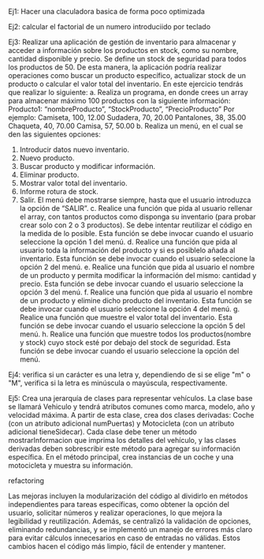 Ej1: Hacer una claculadora basica de forma poco optimizada 

Ej2: calcular el factorial de un numero introduciido por teclado 

Ej3:  Realizar una aplicación de gestión de inventario para almacenar y acceder a información sobre los
productos en stock, como su nombre, cantidad disponible y precio. Se define un stock de
seguridad para todos los productos de 50. De esta manera, la aplicación podría realizar
operaciones como buscar un producto específico, actualizar stock de un producto o calcular el
valor total del inventario.
En este ejercicio tendrás que realizar lo siguiente:
a. Realiza un programa, en donde crees un array para almacenar máximo 100 productos con la
siguiente información:
Producto1: “nombreProducto”, “StockProducto”, “PrecioProducto”
Por ejemplo:
Camiseta, 100, 12.00
Sudadera, 70, 20.00
Pantalones, 38, 35.00
Chaqueta, 40, 70.00
Camisa, 57, 50.00
b. Realiza un menú, en el cual se den las siguientes opciones:
1. Introducir datos nuevo inventario.
2. Nuevo producto.
3. Buscar producto y modificar información.
4. Eliminar producto.
5. Mostrar valor total del inventario.
6. Informe rotura de stock.
7. Salir.
El menú debe mostrarse siempre, hasta que el usuario introduzca la opción de “SALIR”.
c. Realice una función que pida al usuario rellenar el array, con tantos productos como disponga
su inventario (para probar crear solo con 2 o 3 productos). Se debe intentar reutilizar el código en
la medida de lo posible. Esta función se debe invocar cuando el usuario seleccione la opción 1 del
menú.
d. Realice una función que pida al usuario toda la información del producto y si es posiblelo añada
al inventario. Esta función se debe invocar cuando el usuario seleccione la opción 2 del menú.
e. Realice una función que pida al usuario el nombre de un producto y permita modificar la
información del mismo: cantidad y precio. Esta función se debe invocar cuando el usuario
seleccione la opción 3 del menú.
f. Realice una función que pida al usuario el nombre de un producto y elimine dicho producto del
inventario. Esta función se debe invocar cuando el usuario seleccione la opción 4 del menú.
g. Realice una función que muestre el valor total del inventario. Esta función se debe invocar
cuando el usuario seleccione la opción 5 del menú.
h. Realice una función que muestre todos los productos(nombre y stock) cuyo stock esté por
debajo del stock de seguridad. Esta función se debe invocar cuando el usuario seleccione la
opción del menú.


Ej4: verifica si un carácter es una letra y, dependiendo de si se elige "m" o "M", verifica si la letra es minúscula o mayúscula, respectivamente.

Ej5: Crea una jerarquía de clases para representar vehículos. La clase base se llamará Vehiculo y tendrá atributos comunes como marca, modelo, año y velocidad máxima. A partir de esta clase, crea dos clases derivadas: Coche (con un atributo adicional numPuertas) y Motocicleta (con un atributo adicional tieneSidecar). Cada clase debe tener un método mostrarInformacion que imprima los detalles del vehículo, y las clases derivadas deben sobrescribir este método para agregar su información específica. En el método principal, crea instancias de un coche y una motocicleta y muestra su información.

refactoring 

Las mejoras incluyen la modularización del código al dividirlo en métodos independientes para tareas específicas, como obtener la opción del usuario, solicitar números y realizar operaciones, lo que mejora la legibilidad y reutilización. Además, se centralizó la validación de opciones, eliminando redundancias, y se implementó un manejo de errores más claro para evitar cálculos innecesarios en caso de entradas no válidas. Estos cambios hacen el código más limpio, fácil de entender y mantener.

